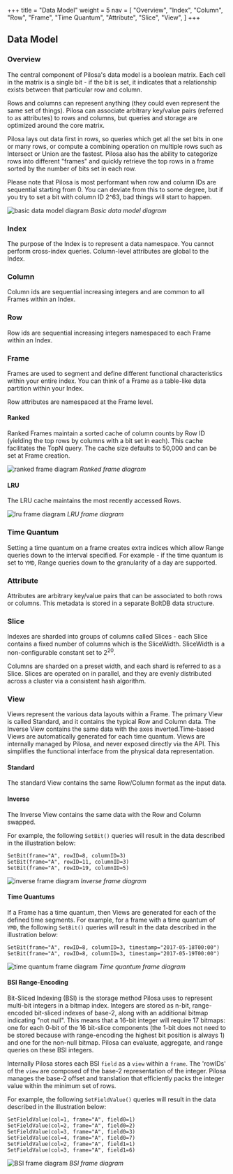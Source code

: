+++
title = "Data Model"
weight = 5
nav = [
    "Overview",
    "Index",
    "Column",
    "Row",
    "Frame",
    "Time Quantum",
    "Attribute",
    "Slice",
    "View",
]
+++

## Data Model

### Overview

The central component of Pilosa's data model is a boolean matrix. Each cell in the matrix is a single bit - if the bit is set, it indicates that a relationship exists between that particular row and column.

Rows and columns can represent anything (they could even represent the same set of things). Pilosa can associate arbitrary key/value pairs (referred to as attributes) to rows and columns, but queries and storage are optimized around the core matrix.

Pilosa lays out data first in rows, so queries which get all the set bits in one or many rows, or compute a combining operation on multiple rows such as Intersect or Union are the fastest. Pilosa also has the ability to categorize rows into different "frames" and quickly retrieve the top rows in a frame sorted by the number of bits set in each row.

Please note that Pilosa is most performant when row and column IDs are sequential starting from 0. You can deviate from this to some degree, but if you try to set a bit with column ID 2^63, bad things will start to happen.

![basic data model diagram](/img/docs/data-model.svg)
*Basic data model diagram*

### Index

The purpose of the Index is to represent a data namespace. You cannot perform cross-index queries.  Column-level attributes are global to the Index.

### Column

Column ids are sequential increasing integers and are common to all Frames within an Index.

### Row

Row ids are sequential increasing integers namespaced to each Frame within an Index.

### Frame

Frames are used to segment and define different functional characteristics within your entire index.  You can think of a Frame as a table-like data partition within your Index.

Row attributes are namespaced at the Frame level.

#### Ranked

Ranked Frames maintain a sorted cache of column counts by Row ID (yielding the top rows by columns with a bit set in each). This cache facilitates the TopN query.  The cache size defaults to 50,000 and can be set at Frame creation.

![ranked frame diagram](/img/docs/frame-ranked.svg)
*Ranked frame diagram*

#### LRU

The LRU cache maintains the most recently accessed Rows.

![lru frame diagram](/img/docs/frame-lru.svg)
*LRU frame diagram*

### Time Quantum

Setting a time quantum on a frame creates extra indices which allow Range queries down to the interval specified. For example - if the time quantum is set to `YMD`, Range queries down to the granularity of a day are supported. 

### Attribute

Attributes are arbitrary key/value pairs that can be associated to both rows or columns.  This metadata is stored in a separate BoltDB data structure. 

### Slice

Indexes are sharded into groups of columns called Slices - each Slice contains a fixed number of columns which is the SliceWidth. SliceWidth is a non-configurable constant set to 2<sup>20</sup>.

Columns are sharded on a preset width, and each shard is referred to as a Slice.  Slices are operated on in parallel, and they are evenly distributed across a cluster via a consistent hash algorithm.

### View

Views represent the various data layouts within a Frame. The primary View is called Standard, and it contains the typical Row and Column data. The Inverse View contains the same data with the axes inverted.Time-based Views are automatically generated for each time quantum. Views are internally managed by Pilosa, and never exposed directly via the API. This simplifies the functional interface from the physical data representation.

#### Standard

The standard View contains the same Row/Column format as the input data. 

#### Inverse

The Inverse View contains the same data with the Row and Column swapped.

For example, the following `SetBit()` queries will result in the data described in the illustration below:
```
SetBit(frame="A", rowID=8, columnID=3)
SetBit(frame="A", rowID=11, columnID=3)
SetBit(frame="A", rowID=19, columnID=5)
```

![inverse frame diagram](/img/docs/frame-inverse.svg)
*Inverse frame diagram*

#### Time Quantums

If a Frame has a time quantum, then Views are generated for each of the defined time segments. For example, for a frame with a time quantum of `YMD`, the following `SetBit()` queries will result in the data described in the illustration below:

```
SetBit(frame="A", rowID=8, columnID=3, timestamp="2017-05-18T00:00")
SetBit(frame="A", rowID=8, columnID=3, timestamp="2017-05-19T00:00")
```

![time quantum frame diagram](/img/docs/frame-time-quantum.svg)
*Time quantum frame diagram*

#### BSI Range-Encoding

Bit-Sliced Indexing (BSI) is the storage method Pilosa uses to represent multi-bit integers in a bitmap index. Integers are stored as n-bit, range-encoded
bit-sliced indexes of base-2, along with an additional bitmap indicating "not null". This means that a 16-bit integer will require 17 bitmaps: one for each 0-bit of the 16 bit-slice components (the 1-bit does not need to be stored because with range-encoding the highest bit position is always 1) and one for the non-null bitmap. Pilosa can evaluate, aggregate, and range queries on these BSI integers. 

Internally Pilosa stores each BSI `field` as a `view` within a `frame`. The 'rowIDs' of the `view` are composed of the base-2 representation of the integer. Pilosa manages the base-2 offset and translation that efficiently packs the integer value within the minimum set of rows.

For example, the following `SetFieldValue()` queries will result in the data described in the illustration below:

```
SetFieldValue(col=1, frame="A", field0=1)
SetFieldValue(col=2, frame="A", field0=2)
SetFieldValue(col=3, frame="A", field0=3)
SetFieldValue(col=4, frame="A", field0=7)
SetFieldValue(col=2, frame="A", field1=1)
SetFieldValue(col=3, frame="A", field1=6)
```

![BSI frame diagram](/img/docs/frame-bsi.svg)
*BSI frame diagram*
